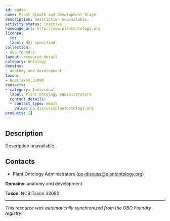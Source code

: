 ```yaml
---
id: pgdso
name: Plant Growth and Development Stage
description: Description unavailable.
activity_status: inactive
homepage_url: http://www.plantontology.org
license:
  id: ''
  label: Not specified
collection:
- obo-foundry
layout: resource_detail
category: Ontology
domains:
- anatomy and development
taxon:
- NCBITaxon:33090
contacts:
- category: Individual
  label: Plant Ontology Administrators
  contact_details:
  - contact_type: email
    value: po-discuss@plantontology.org
products: []
---
```


## Description

Description unavailable.

## Contacts

- Plant Ontology Administrators (po-discuss@plantontology.org)

**Domains**: anatomy and development

**Taxon**: NCBITaxon:33090

---

*This resource was automatically synchronized from the OBO Foundry registry.*
